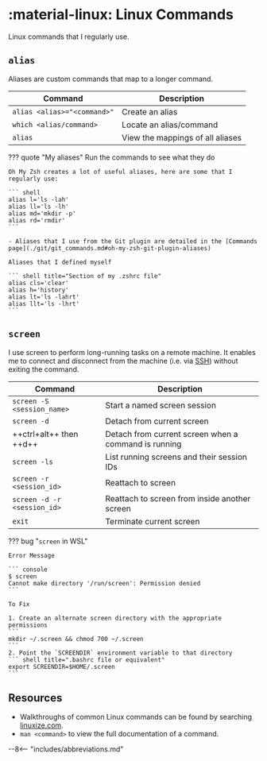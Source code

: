 # :material-linux: Linux Commands

Linux commands that I regularly use.

## `alias`

Aliases are custom commands that map to a longer command.

| Command     | Description                          |
| ----------- | ------------------------------------ |
| `alias <alias>="<command>"` | Create an alias |
| `which <alias/command>` | Locate an alias/command |
| `alias` | View the mappings of all aliases |

??? quote "My aliases"
    Run the commands to see what they do

    Oh My Zsh creates a lot of useful aliases, here are some that I regularly use:

    ``` shell
    alias l='ls -lah'
    alias ll='ls -lh'
    alias md='mkdir -p'
    alias rd='rmdir'
    ```

    - Aliases that I use from the Git plugin are detailed in the [Commands page](./git/git_commands.md#oh-my-zsh-git-plugin-aliases)

    Aliases that I defined myself

    ``` shell title="Section of my .zshrc file"
    alias cls='clear'
    alias h='history'
    alias lt='ls -lahrt'
    alias llt='ls -lhrt'
    ```

## `screen`

I use screen to perform long-running tasks on a remote machine. It enables me to connect and disconnect from the machine
(i.e. via [SSH](./ssh.md)) without exiting the command.

| Command     | Description                          |
| ----------- | ------------------------------------ |
| `screen -S <session_name>` | Start a named screen session |
| `screen -d` | Detach from current screen |
| ++ctrl+alt++ then ++d++ | Detach from current screen when a command is running |
| `screen -ls` | List running screens and their session IDs |
| `screen -r <session_id>` | Reattach to screen |
| `screen -d -r <session_id>` | Reattach to screen from inside another screen |
| `exit` | Terminate current screen |

??? bug "`screen` in WSL"

    Error Message

    ``` console
    $ screen
    Cannot make directory '/run/screen': Permission denied
    ```

    To Fix

    1. Create an alternate screen directory with the appropriate permissions
    ```
    mkdir ~/.screen && chmod 700 ~/.screen
    ```
    2. Point the `SCREENDIR` environment variable to that directory
    ``` shell title=".bashrc file or equivalent"
    export SCREENDIR=$HOME/.screen
    ```

## Resources

- Walkthroughs of common Linux commands can be found by searching [linuxize.com](https://linuxize.com/).
- `man <command>` to view the full documentation of a command.

--8<-- "includes/abbreviations.md"
